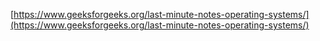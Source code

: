[https://www.geeksforgeeks.org/last-minute-notes-operating-systems/](https://www.geeksforgeeks.org/last-minute-notes-operating-systems/)
